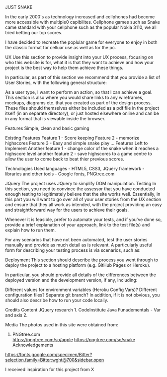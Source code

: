 JUST SNAKE

In the early 2000's as technology increased and cellphones had become more accessible with multiple0 capibilites.
Cellphone games such as Snake came standard with your cellphone such as the popular Nokia 3110, we all tried betting our top scores.

I have decided to recreate the poplular game for everyone to enjoy in both the classic format for celluar use as well as for the pc.

UX
Use this section to provide insight into your UX process, focusing on who this website is for, what it is that they want to achieve and how your project is the best way to help them achieve these things.

In particular, as part of this section we recommend that you provide a list of User Stories, with the following general structure:

As a user type, I want to perform an action, so that I can achieve a goal.
This section is also where you would share links to any wireframes, mockups, diagrams etc. that you created as part of the design process. These files should themselves either be included as a pdf file in the project itself (in an separate directory), or just hosted elsewhere online and can be in any format that is viewable inside the browser.

Features
Simple, clean and basic gaming

Existing Features
Feature 1 - Score keeping
Feature 2 - memorize highscores
Feature 3 - Easy and simple snake play
...
Features Left to Implement
Another feature 1 - change color of the snake when it reaches a highscore level
another feature 2 - save highscores to a game centre to allow the user to come back to beat thier previous scores.

Technologies Used
languages - HTML5, CSS3, JQuery
framework - 
libraries and other tools - Google fonts, PNGtree.com

JQuery
The project uses JQuery to simplify DOM manipulation.
Testing
In this section, you need to convince the assessor that you have conducted enough testing to legitimately believe that the site works well. Essentially, in this part you will want to go over all of your user stories from the UX section and ensure that they all work as intended, with the project providing an easy and straightforward way for the users to achieve their goals.

Whenever it is feasible, prefer to automate your tests, and if you've done so, provide a brief explanation of your approach, link to the test file(s) and explain how to run them.

For any scenarios that have not been automated, test the user stories manually and provide as much detail as is relevant. A particularly useful form for describing your testing process is via scenarios, such as:

Deployment
This section should describe the process you went through to deploy the project to a hosting platform (e.g. GitHub Pages or Heroku).

In particular, you should provide all details of the differences between the deployed version and the development version, if any, including:

Different values for environment variables (Heroku Config Vars)?
Different configuration files?
Separate git branch?
In addition, if it is not obvious, you should also describe how to run your code locally.

Credits
Content
JQuery research
    1. CodeInstitute Java Funadementals - Var and axis
    2. 

Media
The photos used in this site were obtained from:
1. PNGtree.com  
    https://pngtree.com/so/apple
    https://pngtree.com/so/snake
Acknowledgements

https://fonts.google.com/specimen/Bitter?selection.family=Bitter:wght@700&sidebar.open

I received inspiration for this project from X